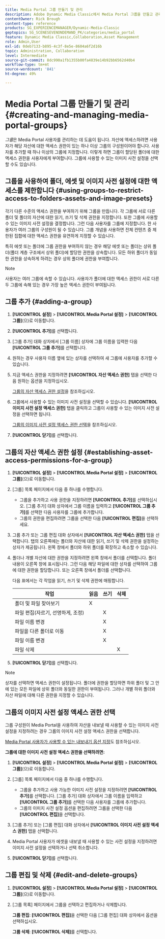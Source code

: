 ```yaml
---
title: Media Portal 그룹 만들기 및 관리
description: Adobe Dynamic Media Classic에서 Media Portal 그룹을 만들고 관리하는 방법에 대해 알아봅니다.
contentOwner: Rick Brough
content-type: reference
products: SG_EXPERIENCEMANAGER/Dynamic-Media-Classic
geptopics: SG_SCENESEVENONDEMAND_PK/categories/media_portal
feature: Dynamic Media Classic,Collaboration,Asset Management
role: Admin,User
exl-id: 0deb7133-b895-4c3f-8e5e-8604a6f2d16b
topic: Administration, Collaboration
level: Intermediate
source-git-commit: 8dc990a1fb1355b00fa4839e14b92bb6562d40b4
workflow-type: tm+mt
source-wordcount: '841'
ht-degree: 49%

---
```


# Media Portal 그룹 만들기 및 관리{#creating-and-managing-media-portal-groups}

*그룹*&#x200B;은 Media Portal 사용자를 관리하는 데 도움이 됩니다. 자산에 액세스하려면 사용자가 해당 자산에 대한 액세스 권한이 있는 하나 이상 그룹의 구성원이어야 합니다. 사용자를 추가할 때 하나 이상의 그룹에 지정합니다. 이렇게 하면 그룹이 할당된 폴더에 대한 액세스 권한을 사용자에게 부여합니다. 그룹에 사용할 수 있는 이미지 사전 설정을 선택할 수도 있습니다.

## 그룹을 사용하여 폴더, 에셋 및 이미지 사전 설정에 대한 액세스를 제한합니다 {#using-groups-to-restrict-access-to-folders-assets-and-image-presets}

각기 다른 수준의 액세스 권한을 부여하기 위해 그룹을 만듭니다. 각 그룹에 서로 다른 폴더 및 폴더의 자산에 대한 읽기, 쓰기 및 삭제 권한을 지정합니다. 또한 그룹에 사용할 수 있는 이미지 사전 설정을 결정합니다. 그런 다음 사용자를 그룹에 지정합니다. 한 사용자가 여러 그룹의 구성원이 될 수 있습니다. 그룹 개념을 사용하면 전체 컨텐츠 중 제한된 집합에 대한 액세스 권한을 유연하게 지정할 수 있습니다.

특히 에셋 또는 폴더에 그룹 권한을 부여하지 않는 경우 해당 에셋 또는 폴더는 상위 폴더(폴더 계층 구조에서 상위 폴더)에 할당한 권한을 상속합니다. 모든 하위 폴더가 동일한 권한을 상속하게 하려는 경우 상위 폴더에 권한을 부여합니다.

>[!NOTE]
>
>사용자는 여러 그룹에 속할 수 있습니다. 사용자가 폴더에 대한 액세스 권한이 서로 다른 두 그룹에 속해 있는 경우 가장 높은 액세스 권한이 부여됩니다.

## 그룹 추가 {#adding-a-group}

1. **[!UICONTROL 설정]** > **[!UICONTROL Media Portal 설정]** > **[!UICONTROL 그룹]**(으)로 이동합니다.
1. **[!UICONTROL 추가]**&#x200B;를 선택합니다.
1. [그룹 추가] 대화 상자에서 [그룹 이름] 상자에 그룹 이름을 입력한 다음 **[!UICONTROL 그룹 추가]**&#x200B;를 선택합니다.
1. 원하는 경우 사용자 이름 옆에 있는 상자를 선택하여 새 그룹에 사용자를 추가할 수 있습니다.
1. 지금 액세스 권한을 지정하려면 **[!UICONTROL 자산 액세스 권한]** 탭을 선택한 다음 원하는 옵션을 지정하십시오.

   [그룹의 자산 액세스 권한 설정](creating-media-portal-groups.md#establishing_asset_access_permissions_for_a_group)을 참조하십시오.

1. 그룹에서 사용할 수 있는 이미지 사전 설정을 선택할 수 있습니다. **[!UICONTROL 이미지 사전 설정 액세스 권한]** 탭을 클릭하고 그룹이 사용할 수 있는 이미지 사전 설정을 선택하면 됩니다.

   [그룹의 이미지 사전 설정 액세스 권한 선택](creating-media-portal-groups.md#choosing_image_preset_access_permissions_for_a_group)을 참조하십시오.

1. **[!UICONTROL 닫기]**&#x200B;를 선택합니다.

## 그룹의 자산 액세스 권한 설정 {#establishing-asset-access-permissions-for-a-group}

1. **[!UICONTROL 설정]** > **[!UICONTROL Media Portal 설정]** > **[!UICONTROL 그룹]**(으)로 이동합니다.
1. [그룹] 목록 페이지에서 다음 중 하나를 수행합니다.

   * 그룹을 추가하고 사용 권한을 지정하려면 **[!UICONTROL 추가]**&#x200B;를 선택하십시오. [그룹 추가] 대화 상자에서 그룹 이름을 입력하고 **[!UICONTROL 그룹 추가]**&#x200B;를 선택한 다음 사용자를 그룹에 추가합니다.
   * 그룹의 권한을 편집하려면 그룹을 선택한 다음 **[!UICONTROL 편집]**&#x200B;을 선택하세요.

1. 그룹 추가 또는 그룹 편집 대화 상자에서 **[!UICONTROL 자산 액세스 권한]** 탭을 선택합니다. 탭의 오른쪽에는 폴더와 자산에 대한 읽기, 쓰기 및 삭제 권한을 설정하는 상자가 제공됩니다. 왼쪽 창에서 폴더와 하위 폴더를 확장하고 축소할 수 있습니다.
1. 폴더나 개별 자산에 대한 권한을 지정하려면 왼쪽 창에서 폴더를 선택합니다. 폴더 내용이 오른쪽 창에 표시됩니다. 그런 다음 해당 파일에 대한 상자를 선택하여 그룹에 대한 권한을 할당합니다. 또는 오른쪽 창에서 폴더를 선택합니다.

   다음 표에서는 각 작업을 읽기, 쓰기 및 삭제 권한에 매핑합니다.

   | 작업 | 읽음 | 쓰기 | 삭제 |
   | --- | --- | --- | --- |
   | 폴더 및 파일 찾아보기 | X | | |
   | 파일 편집(자르기, 선명하게, 조정) | | X | |
   | 파일 이름 변경 | | X | |
   | 파일을 다른 폴더로 이동 | | X | |
   | 파일 이름 변경 | | X | |
   | 파일 삭제 | | | X |

1. **[!UICONTROL 닫기]**&#x200B;를 선택합니다.

>[!NOTE]
>
>상자를 선택하면 액세스 권한이 설정됩니다. 폴더에 권한을 할당하면 하위 폴더 및 그 안에 있는 모든 파일에 상위 폴더와 동일한 권한이 부여됩니다. 그러나 개별 하위 폴더와 자산 파일에 대해 다른 권한을 지정할 수 있습니다.

## 그룹의 이미지 사전 설정 액세스 권한 선택

그룹 구성원이 Media Portal을 사용하여 자산을 내보낼 때 사용할 수 있는 이미지 사전 설정을 지정하려는 경우 그룹의 이미지 사전 설정 액세스 권한을 선택합니다.

[Media Portal 사용자가 사용할 수 있는 내보내기 옵션 지정](specifying-export-options-available-media.md#specifying_export_options_available_to_media_portal_users)도 참조하십시오.

**그룹에 대한 이미지 사전 설정 액세스 권한을 선택하려면:**

1. **[!UICONTROL 설정]** > **[!UICONTROL Media Portal 설정]** > **[!UICONTROL 그룹]**(으)로 이동합니다.
1. [그룹] 목록 페이지에서 다음 중 하나를 수행합니다.

   * 그룹을 추가하고 사용 가능한 이미지 사전 설정을 지정하려면 **[!UICONTROL 추가]**&#x200B;를 선택합니다. [그룹 추가] 대화 상자에서 그룹 이름을 입력하고 **[!UICONTROL 그룹 추가]**&#x200B;를 선택한 다음 사용자를 그룹에 추가합니다.
   * 그룹의 이미지 사전 설정 옵션을 편집하려면 그룹을 선택한 다음 **[!UICONTROL 편집]**&#x200B;을 선택합니다.

1. [그룹 추가] 또는 [그룹 편집] 대화 상자에서 **[!UICONTROL 이미지 사전 설정 액세스 권한]** 탭을 선택합니다.
1. Media Portal 사용자가 에셋을 내보낼 때 사용할 수 있는 사전 설정을 지정하려면 이미지 사전 설정을 선택하거나 선택 취소합니다.
1. **[!UICONTROL 닫기]**&#x200B;를 선택합니다.

## 그룹 편집 및 삭제 {#edit-and-delete-groups}

1. **[!UICONTROL 설정]** > **[!UICONTROL Media Portal 설정]** > **[!UICONTROL 그룹]**(으)로 이동합니다.
1. [그룹 목록] 페이지에서 그룹을 선택하고 편집하거나 삭제합니다.

   **그룹 편집**: **[!UICONTROL 편집]**&#x200B;을 선택한 다음 [그룹 편집] 대화 상자에서 옵션을 선택하십시오.

   **그룹 삭제**: **[!UICONTROL 삭제]**&#x200B;를 선택합니다.
